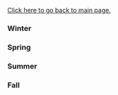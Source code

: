 [Click here to go back to main page.](http://www.reddit.com/r/anime/wiki/discussion_archive)

### Winter

### Spring

### Summer

### Fall